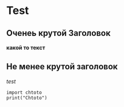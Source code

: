 # Test

## Оченеь крутой Заголовок

**какой то текст**

## Не менее крутой заголовок


_test_

```
import chtoto
print("Chtoto")
```
